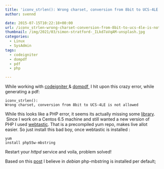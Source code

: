 ```yaml
---
title: 'iconv_strlen(): Wrong charset, conversion from 8bit to UCS-4LE is not allowed'
author: svennd

date: 2015-07-15T10:22:18+00:00
url: /iconv_strlen-wrong-charset-conversion-from-8bit-to-ucs-4le-is-not-allowed/
thumbnail: /img/2021/03/simon-stratford-_ILkd7aVqAM-unsplash.jpg
categories:
  - Linux
  - SysAdmin
tags:
  - codeigniter
  - dompdf
  - pdf
  - php

---
```

While working with [codeigniter ](http://www.codeigniter.com)& [dompdf ](http://dompdf.github.io/) I hit upon this crazy error, while generating a pdf:

<code class="EnlighterJSRAW" data-enlighter-language="null">iconv_strlen(): Wrong charset, conversion from 8bit to UCS-4LE is not allowed</code>

While this looks like a PHP error, it seems its actually missing some [library](http://stackoverflow.com/questions/22492776/debug-iconv-strlen-error-php-5-5).  Since I work on a Centos 6.5 machine and still wanted a new version of PHP I used [webtastic](https://webtatic.com/). That is a precompiled yum repo, makes live allot easier. So just install this bad boy, once webtastic is installed :

<code class="EnlighterJSRAW" data-enlighter-language="null">yum install php55w-mbstring</code>

Restart your _httpd_ service and voila, problem solved!

Based on this [post](http://serverfault.com/questions/455388/how-to-install-php-xml-and-php-mbstring-on-php-5-4-9-4) I believe in _debian_ php-mbstring is installed per default;

&nbsp;

&nbsp;

